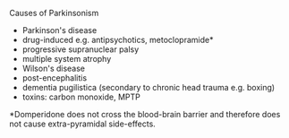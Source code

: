 Causes of Parkinsonism  
* Parkinson's disease
* drug\-induced e.g. antipsychotics, metoclopramide\*
* progressive supranuclear palsy
* multiple system atrophy
* Wilson's disease
* post\-encephalitis
* dementia pugilistica (secondary to chronic head trauma e.g. boxing)
* toxins: carbon monoxide, MPTP

  
\*Domperidone does not cross the blood\-brain barrier and therefore does not cause extra\-pyramidal side\-effects.